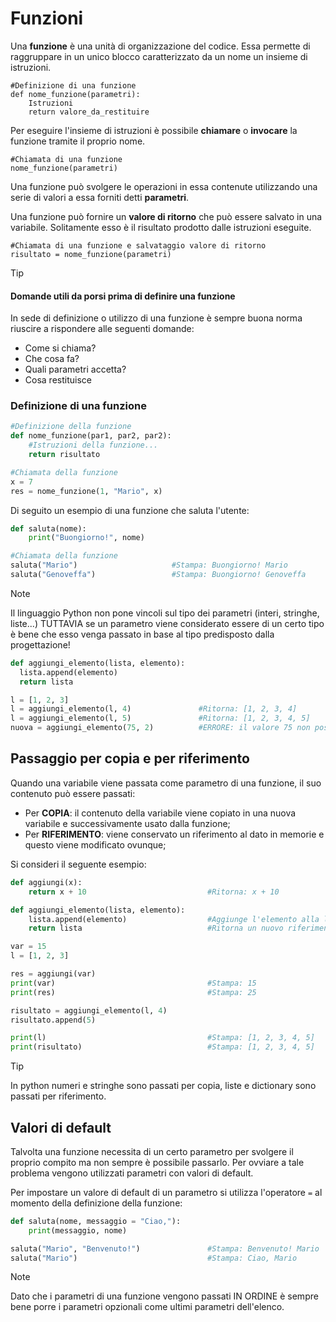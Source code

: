 # Funzioni

Una **funzione** è una unità di organizzazione del codice. Essa permette di raggruppare in un unico blocco caratterizzato da
un nome un insieme di istruzioni.

```
#Definizione di una funzione
def nome_funzione(parametri):
    Istruzioni
    return valore_da_restituire
```

Per eseguire l'insieme di istruzioni è possibile **chiamare** o **invocare** la funzione tramite il proprio nome.

```
#Chiamata di una funzione
nome_funzione(parametri)
```

Una funzione può svolgere le operazioni in essa contenute utilizzando una serie di valori a essa forniti detti **parametri**.

Una funzione può fornire un **valore di ritorno** che può essere salvato in una variabile. Solitamente esso è il risultato prodotto dalle istruzioni eseguite.

```
#Chiamata di una funzione e salvataggio valore di ritorno
risultato = nome_funzione(parametri)
```

>[!TIP]
> #### Domande utili da porsi prima di definire una funzione
> In sede di definizione o utilizzo di una funzione è sempre buona norma riuscire a rispondere alle seguenti domande:
> * Come si chiama?
> * Che cosa fa?
> * Quali parametri accetta?
> * Cosa restituisce

### Definizione di una funzione

```python
#Definizione della funzione
def nome_funzione(par1, par2, par2):
    #Istruzioni della funzione...
    return risultato

#Chiamata della funzione
x = 7
res = nome_funzione(1, "Mario", x)
```

Di seguito un esempio di una funzione che saluta l'utente:

```python
def saluta(nome):
    print("Buongiorno!", nome)

#Chiamata della funzione
saluta("Mario")                     #Stampa: Buongiorno! Mario
saluta("Genoveffa")                 #Stampa: Buongiorno! Genoveffa
```

>[!NOTE]
> Il linguaggio Python non pone vincoli sul tipo dei parametri (interi, stringhe, liste...) TUTTAVIA se un parametro viene
> considerato essere di un certo tipo è bene che esso venga passato in base al tipo predisposto dalla progettazione!
>
> ```python
> def aggiungi_elemento(lista, elemento):
>   lista.append(elemento)
>   return lista
> 
> l = [1, 2, 3]
> l = aggiungi_elemento(l, 4)               #Ritorna: [1, 2, 3, 4]
> l = aggiungi_elemento(l, 5)               #Ritorna: [1, 2, 3, 4, 5]
> nuova = aggiungi_elemento(75, 2)          #ERRORE: il valore 75 non possiede il metodo .append()
> ```

## Passaggio per copia e per riferimento

Quando una variabile viene passata come parametro di una funzione, il suo contenuto può essere passati:

* Per **COPIA**: il contenuto della variabile viene copiato in una nuova variabile e successivamente usato dalla funzione;
* Per **RIFERIMENTO**: viene conservato un riferimento al dato in memorie e questo viene modificato ovunque;

Si consideri il seguente esempio:

```python
def aggiungi(x):
    return x + 10                           #Ritorna: x + 10

def aggiungi_elemento(lista, elemento):
    lista.append(elemento)                  #Aggiunge l'elemento alla lista l
    return lista                            #Ritorna un nuovo riferimento alla lista l

var = 15
l = [1, 2, 3]

res = aggiungi(var)
print(var)                                  #Stampa: 15
print(res)                                  #Stampa: 25

risultato = aggiungi_elemento(l, 4)
risultato.append(5)

print(l)                                    #Stampa: [1, 2, 3, 4, 5]
print(risultato)                            #Stampa: [1, 2, 3, 4, 5]
```

>[!TIP]
> In python numeri e stringhe sono passati per copia, liste e dictionary sono passati per riferimento.

## Valori di default

Talvolta una funzione necessita di un certo parametro per svolgere il proprio compito ma non sempre è possibile passarlo.
Per ovviare a tale problema vengono utilizzati parametri con valori di default.

Per impostare un valore di default di un parametro si utilizza l'operatore `=` al momento della definizione della funzione:

```python
def saluta(nome, messaggio = "Ciao,"):
    print(messaggio, nome)

saluta("Mario", "Benvenuto!")               #Stampa: Benvenuto! Mario
saluta("Mario")                             #Stampa: Ciao, Mario
```

>[!NOTE]
> Dato che i parametri di una funzione vengono passati IN ORDINE è sempre bene porre i parametri opzionali come ultimi parametri dell'elenco.